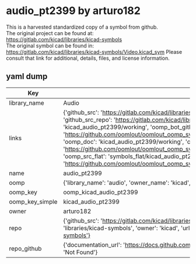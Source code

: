 # audio_pt2399 by arturo182  
This is a harvested standardized copy of a symbol from github.  
The original project can be found at:  
https://gitlab.com/kicad/libraries/kicad-symbols  
The original symbol can be found in:
https://gitlab.com/kicad/libraries/kicad-symbols/Video.kicad_sym
Please consult that link for additional, details, files, and license information.  
## yaml dump  
| Key | Value |  
| --- | --- |  
| library_name | Audio |  
| links | {'github_src': 'https://gitlab.com/kicad/libraries/kicad-symbols/Video.kicad_sym', 'github_src_repo': 'https://gitlab.com/kicad/libraries/kicad-symbols', 'oomp_bot': 'kicad_audio_pt2399/working', 'oomp_bot_github': 'https://github.com/oomlout/oomlout_oomp_symbol_bot/tree/main/kicad_audio_pt2399/working', 'oomp_doc': 'kicad_audio_pt2399/working', 'oomp_doc_github': 'https://github.com/oomlout/oomlout_oomp_symbol_doc/tree/main/kicad_audio_pt2399/working', 'oomp_src_flat': 'symbols_flat/kicad_audio_pt2399/working', 'oomp_src_flat_github': 'https://github.com/oomlout/oomlout_oomp_symbol_src/tree/main/kicad_audio_pt2399/working'} |  
| name | audio_pt2399 |  
| oomp | {'library_name': 'audio', 'owner_name': 'kicad', 'symbol_name': 'audio_pt2399'} |  
| oomp_key | oomp_kicad_audio_pt2399 |  
| oomp_key_simple | kicad_audio_pt2399 |  
| owner | arturo182 |  
| repo | {'github_src': 'https://gitlab.com/kicad/libraries/kicad-symbols/Video.kicad_sym', 'name': 'libraries/kicad-symbols', 'owner': 'kicad', 'url': 'https://gitlab.com/kicad/libraries/kicad-symbols'} |  
| repo_github | {'documentation_url': 'https://docs.github.com/rest/repos/repos#get-a-repository', 'message': 'Not Found'} |  

